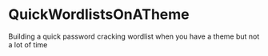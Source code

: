 # QuickWordlistsOnATheme
Building a quick password cracking wordlist when you have a theme but not a lot of time
